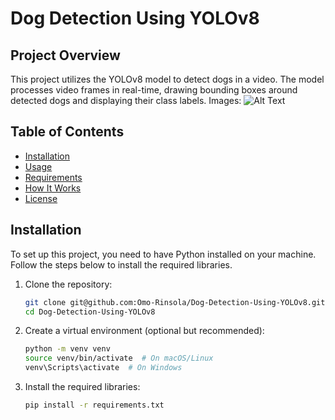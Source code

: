# Dog Detection Using YOLOv8

## Project Overview
This project utilizes the YOLOv8 model to detect dogs in a video. The model processes video frames in real-time, drawing bounding boxes around detected dogs and displaying their class labels.
Images: ![Alt Text](URL)

## Table of Contents
- [Installation](#installation)
- [Usage](#usage)
- [Requirements](#requirements)
- [How It Works](#how-it-works)
- [License](#license)

## Installation
To set up this project, you need to have Python installed on your machine. Follow the steps below to install the required libraries.

1. Clone the repository:
   ```bash
   git clone git@github.com:Omo-Rinsola/Dog-Detection-Using-YOLOv8.git
   cd Dog-Detection-Using-YOLOv8
2. Create a virtual environment (optional but recommended):
   ```bash
   python -m venv venv
   source venv/bin/activate  # On macOS/Linux
   venv\Scripts\activate  # On Windows

3. Install the required libraries:
   ```bash
   pip install -r requirements.txt
